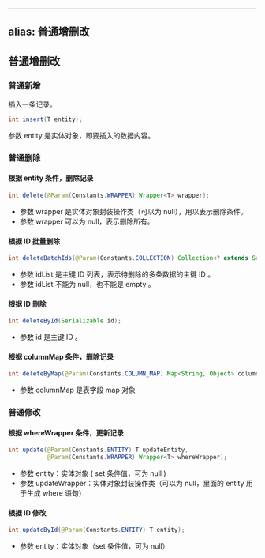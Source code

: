 
---
alias: 普通增删改 
---

## 普通增删改 

### 普通新增

插入一条记录。

```java
int insert(T entity);
```

参数 entity 是实体对象，即要插入的数据内容。

### 普通删除

#### 根据 entity 条件，删除记录

```java
int delete(@Param(Constants.WRAPPER) Wrapper<T> wrapper);
```

- 参数 wrapper 是实体对象封装操作类（可以为 null），用以表示删除条件。
- 参数 wrapper 可以为 null，表示删除所有。

#### 根据 ID 批量删除

```java
int deleteBatchIds(@Param(Constants.COLLECTION) Collection<? extends Serializable> idList);
```

- 参数 idList 是主键 ID 列表，表示待删除的多条数据的主键 ID 。
- 参数 idList 不能为 null，也不能是 empty 。

#### 根据 ID 删除

```java
int deleteById(Serializable id);
```

- 参数 id 是主键 ID 。

#### 根据 columnMap 条件，删除记录

```java
int deleteByMap(@Param(Constants.COLUMN_MAP) Map<String, Object> columnMap);
```
  
- 参数 columnMap 是表字段 map 对象

### 普通修改

#### 根据 whereWrapper 条件，更新记录

```java
int update(@Param(Constants.ENTITY) T updateEntity, 
           @Param(Constants.WRAPPER) Wrapper<T> whereWrapper);
```

* 参数 entity：实体对象 ( set 条件值，可为 null )
* 参数 updateWrapper：实体对象封装操作类（可以为 null，里面的 entity 用于生成 where 语句）

#### 根据 ID 修改

```java
int updateById(@Param(Constants.ENTITY) T entity);
```

* 参数 entity：实体对象（set 条件值，可为 null）